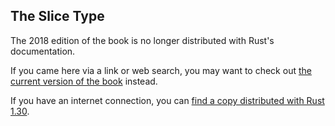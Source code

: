 ## The Slice Type

The 2018 edition of the book is no longer distributed with Rust's documentation.

If you came here via a link or web search, you may want to check out [the current version of the book](../ch04-03-slices.html) instead.

If you have an internet connection, you can [find a copy distributed with Rust 1.30](https://doc.rust-lang.org/1.30.0/book/2018-edition/ch04-03-slices.html).